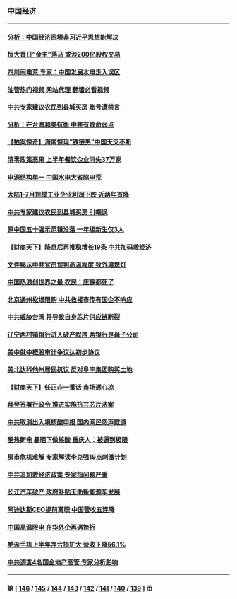 ### 中国经济
---
#### [分析：中国经济困境非习近平思想能解决](../../pages/ncid283/n13809357.md?08282045) 
#### [恒大昔日“金主”落马 或涉200亿股权交易](../../pages/ncid283/n13812044.md?08282045) 
#### [四川闹电荒 专家：中国发展水电走入误区](../../pages/ncid283/n13810968.md?08282045) 
#### [油管热门视频 网站代理 翻墙必看视频](http://209.222.30.114:81/youtube.html?08282045)
#### [中共专家建议农民到县城买房 账号遭禁言](../../pages/ncid283/n13811665.md?08282045) 
#### [分析：在台海和美抗衡 中共有致命弱点](../../pages/ncid283/n13807798.md?08282045) 
#### [【拍案惊奇】海南惊现“铁链男”中国天灾不断](../../pages/ncid283/n13810847.md?08282045) 
#### [清零政策恶果 上半年餐饮企业消失37万家](../../pages/ncid283/n13811634.md?08282045) 
#### [电源结构单一 中国水电大省陷电荒](../../pages/ncid283/n13811628.md?08282045) 
#### [大陆1-7月规模工业企业利润下跌 近两年首降](../../pages/ncid283/n13810736.md?08282045) 
#### [中共专家建议农民到县城买房 引嘲讽](../../pages/ncid283/n13811424.md?08282045) 
#### [原中国五十强示范镇没落 一年级新生仅3人](../../pages/ncid283/n13811331.md?08282045) 
#### [【财商天下】降息后再推稳增长19条 中共加码救经济](../../pages/ncid283/n13810937.md?08282045) 
#### [文件揭示中共官员误判高温程度 致外滩熄灯](../../pages/ncid283/n13810978.md?08282045) 
#### [中国热浪创世界之最 农民：庄稼都死了](../../pages/ncid283/n13810967.md?08282045) 
#### [北京通州松绑限购 中共救楼市传有国企不响应](../../pages/ncid283/n13810637.md?08282045) 
#### [中共威胁台湾 将导致自身芯片供应链断裂](../../pages/ncid283/n13810928.md?08282045) 
#### [辽宁两村镇银行进入破产程序 两银行是母子公司](../../pages/ncid283/n13810761.md?08282045) 
#### [美中就中概股审计争议达初步协议](../../pages/ncid283/n13810874.md?08282045) 
#### [美北达科他州居民抗议 反对阜丰集团购买土地](../../pages/ncid283/n13810771.md?08282045) 
#### [【财商天下】任正非一番话 市场透心凉](../../pages/ncid283/n13810102.md?08282045) 
#### [拜登签署行政令 推进实施抗共芯片法案](../../pages/ncid283/n13810148.md?08282045) 
#### [中共取消出入境核酸申报 国内网民怨声载道](../../pages/ncid283/n13810120.md?08282045) 
#### [酷热断电 暴晒下做核酸 重庆人：被逼到极限](../../pages/ncid283/n13810046.md?08282045) 
#### [房市危机难解 专家解读李克强19点刺激计划](../../pages/ncid283/n13809893.md?08282045) 
#### [中共追加救经济政策 专家指问题严重](../../pages/ncid283/n13809833.md?08282045) 
#### [长江汽车破产 政府补贴无助新能源车发展](../../pages/ncid283/n13809649.md?08282045) 
#### [阿迪达斯CEO提前离职 中国营收五连降](../../pages/ncid283/n13809498.md?08282045) 
#### [中国高温限电 在华外企再遇挫折](../../pages/ncid283/n13809436.md?08282045) 
#### [酷派手机上半年净亏损扩大 营收下降56.1%](../../pages/ncid283/n13809363.md?08282045) 
#### [中共调查4名国企地产高管 专家分析影响](../../pages/ncid283/n13809372.md?08282045) 

---
#### 第 [ [146](./146.md?08282045) / [145](./145.md?08282045) / [144](./144.md?08282045) / [143](./143.md?08282045) / [142](./142.md?08282045) / [141](./141.md?08282045) / [140](./140.md?08282045) / [139](./139.md?08282045) ] 页
